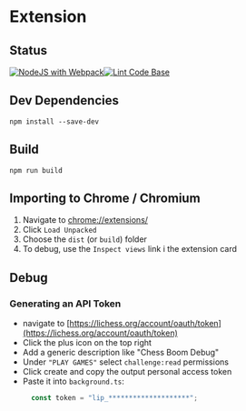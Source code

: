 # Extension

## Status

[![NodeJS with Webpack](https://github.com/chess-boom/extension/actions/workflows/webpack.yml/badge.svg)](https://github.com/chess-boom/extension/actions/workflows/webpack.yml)[![Lint Code Base](https://github.com/chess-boom/extension/actions/workflows/super-linter.yml/badge.svg)](https://github.com/chess-boom/extension/actions/workflows/super-linter.yml)

## Dev Dependencies

```
npm install --save-dev
```

## Build

```
npm run build
```

## Importing to Chrome / Chromium

1. Navigate to [chrome://extensions/](chrome://extensions/)
2. Click `Load Unpacked`
3. Choose the `dist` (or `build`) folder
4. To debug, use the `Inspect views` link i the extension card

## Debug

### Generating an API Token

- navigate to [https://lichess.org/account/oauth/token](https://lichess.org/account/oauth/token)
- Click the plus icon on the top right
- Add a generic description like "Chess Boom Debug"
- Under `"PLAY GAMES"` select `challenge:read` permissions
- Click create and copy the output personal access token
- Paste it into `background.ts`:
  ```js
    const token = "lip_********************";
  ```
